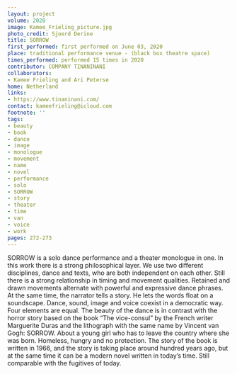 ```yaml
---
layout: project
volume: 2020
image: Kamee_Frieling_picture.jpg
photo_credit: Sjoerd Derine
title: SORROW
first_performed: first performed on June 03, 2020
place: traditional performance venue - (black box theatre space)
times_performed: performed 15 times in 2020
contributor: COMPANY TINANINANI
collaborators:
- Kamee Frieling and Ari Peterse
home: Netherland
links:
- https://www.tinaninani.com/
contact: kameefrieling@icloud.com
footnote: ''
tags:
- beauty
- book
- dance
- image
- monologue
- movement
- name
- novel
- performance
- solo
- SORROW
- story
- theater
- time
- van
- voice
- work
pages: 272-273
---
```


SORROW is a solo dance performance and a theater monologue in one.
In this work there is a strong philosophical layer. We use two different disciplines, dance and texts, who are both independent on each other. Still there is a strong relationship in timing and movement qualities. Retained and drawn movements alternate with powerful and expressive dance phrases. At the same time, the narrator tells a story. He lets the words float on a soundscape. Dance, sound, image and voice coexist in a democratic way. Four elements are equal. The beauty of the dance is in contrast with the horror story based on the book “The vice-consul” by the French writer Marguerite Duras and the lithograph with the same name by Vincent van Gogh: SORROW. 
About a young girl who has to leave the country where she was born. 
Homeless, hungry and no protection. The story of the book is written in 1966, and the story is taking place around hundred years ago, but at the same time it can be a modern novel written in today’s time. Still comparable with the fugitives of today.
